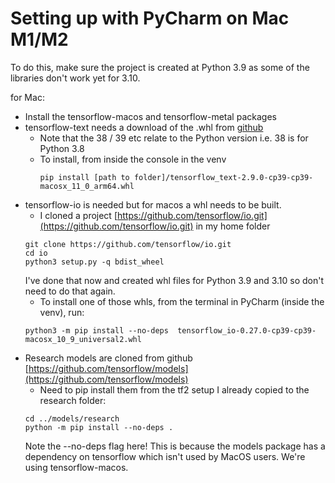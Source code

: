 # Setting up with PyCharm on Mac M1/M2
To do this, make sure the project is created at Python 3.9 as some of the libraries don't work yet for 3.10.

for Mac:
- Install the tensorflow-macos and tensorflow-metal packages
- tensorflow-text needs a download of the .whl from [github](https://github.com/sun1638650145/Libraries-and-Extensions-for-TensorFlow-for-Apple-Silicon/releases)
  - Note that the 38 / 39 etc relate to the Python version i.e. 38 is for Python 3.8
  - To install, from inside the console in the venv 
    ```commandline
    pip install [path to folder]/tensorflow_text-2.9.0-cp39-cp39-macosx_11_0_arm64.whl
    ```
- tensorflow-io is needed but for macos a whl needs to be built.
  - I cloned a project [https://github.com/tensorflow/io.git](https://github.com/tensorflow/io.git) in my home folder
  ```commandline
  git clone https://github.com/tensorflow/io.git
  cd io
  python3 setup.py -q bdist_wheel
  ```
  I've done that now and created whl files for Python 3.9 and 3.10 so don't need to do that again.
  - To install one of those whls, from the terminal in PyCharm (inside the venv), run:
  ```commandline
  python3 -m pip install --no-deps  tensorflow_io-0.27.0-cp39-cp39-macosx_10_9_universal2.whl
  ```
- Research models are cloned from github [https://github.com/tensorflow/models](https://github.com/tensorflow/models)
  - Need to pip install them from the tf2 setup I already copied to the research folder:
  ```commandline
  cd ../models/research
  python -m pip install --no-deps .
  ```
  Note the --no-deps flag here! This is because the models package has a dependency on tensorflow which isn't used by MacOS users. We're using tensorflow-macos.

  